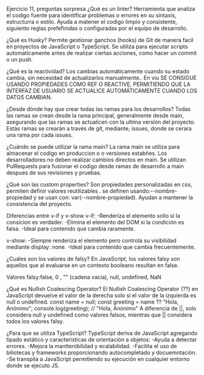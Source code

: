 Ejercicio 11, preguntas sorpresa
¿Qué es un linter?
Herramienta que analiza el codigo fuente para identificar problemas o errores en su sintaxis, estructurra o estilo. Ayuda a matener el codigo limpio y consistente, siguiento reglas prefefinidas o configuradas por el equipo de desarrollo.

¿Qué es Husky?
Permite gestionar ganchos (hooks) de Git de manera facil en proyectos de JavaScript o TypeScript.
Se utiliza para ejecutar scripts automaticamente antes de realizar ciertas acciones, como hacer un commit o un push.

¿Qué es la reactividad?
Los cambias automáticamente cuando su estado cambia, sin necesidad de actualizarlos manualmente..
En viu SE CONSIGUE USANDO PROPIEDADES COMO REF O REACTIVE, PERMITIENDO QUE LA INTERFAZ DE USUARIO SE
ACTUALICE AUTOMÁTICAMENTE CUANDO LOS DATOS CAMBIAN.

¿Desde dónde hay que crear todas las ramas para los desarrollos?
Todas las ramas se crean desde la rama principal, generalmente desde main,
asegurando que las ramas se actualicen con la ultima versión del proyecto. Estás ramas se crearán a través de git, mediante, issues, donde se cerara una rama por cada issues.

¿Cuándo se puede utilizar la rama main?
La rama main se utiliza para almacenar el codigo en produccion o o versiones estabñes.
Los desarrolladores no deben realizar cambios directos en main.
Se utilizan PulRequests para fusionar el codigo desde ramas de desarrollo a main despues de sus revisiones y pruebas.

¿Qué son las custom properties?
Son propiedades personalizadas en css, permiten definir valores reutilizables . se definen usando:--nombre-propiedad y
se usan con: var(--nombre-propiedad). Ayudan a mantener la consistencia del proyecto.

Diferencias entre v-if y v-show
v-if:
-Renderiza el elemento sollo si la consicion es verdader.
-Elimina el elemento del DOM si la condición es falsa.
-Ideal para contenido que cambia raramente.

v-show:
-Siempre renderiza el elemento pero controla su visibilidad mediante display: none.
-Ideal para contenido que cambia frecuentemente.

¿Cuáles son los valores de falsy?
En JavaScript, los valores falsy son aquellos que al evaluarse en un contexto booleano resultan en false.

Valores falsy:false, 0 , "" (cadena vacía), null, undefined, NaN

¿Qué es Nullish Coalescing Operator?
El Nullish Coalescing Operator (??) en JavaScript devuelve el valor
de la derecha solo si el valor de la izquierda es null o undefined.
const name = null;
const greeting = name ?? "Hola, Anónimo";
console.log(greeting); // "Hola, Anónimo"
A diferencia de ||, solo considera null y undefined como valores falsos, mientras que || considera todos los valores falsy.

¿Para que se utiliza TypeScript?
TypeScript deriva de JavaScript agregando tipado estático y caracteristicas de orientación a objetos:
-Ayuda a detectar errores.
-Mejora la manttenibilidad y ecalabilidad.
-Facilita el uso de biliotecas y frameworks proporcionando autocompletado y docuemntación.
-Se transpila a JavaScript permitiendo su ejecución en cualquier entorno donde se ejecuto JS.
